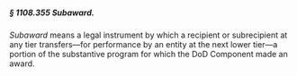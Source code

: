 ##### § 1108.355 Subaward. #####

*Subaward* means a legal instrument by which a recipient or subrecipient at any tier transfers—for performance by an entity at the next lower tier—a portion of the substantive program for which the DoD Component made an award.